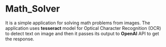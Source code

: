 ﻿# Math_Solver
It is a simple application for solving math problems from images. The application uses $\textbf{tesseract}$ model for Optical Character Recognition (OCR) to detect text on image and then it passes its output to $\textbf{OpenAI}$ API to get the response.
